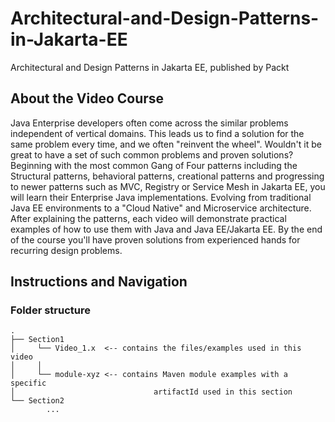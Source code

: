 # Architectural-and-Design-Patterns-in-Jakarta-EE
Architectural and Design Patterns in Jakarta EE, published by Packt

## About the Video Course
Java Enterprise developers often come across the similar problems independent of vertical domains. This leads us to find a solution for the same problem every time, and we often "reinvent the wheel". Wouldn't it be great to have a set of such common problems and proven solutions? 
Beginning with the most common Gang of Four patterns including the Structural patterns, behavioral patterns, creational patterns and progressing to newer patterns such as MVC, Registry or Service Mesh in Jakarta EE, you will learn their Enterprise Java implementations.  Evolving from traditional Java EE environments to a "Cloud Native" and Microservice architecture. 
After explaining the patterns, each video will demonstrate practical examples of how to use them with Java and Java EE/Jakarta EE. By the end of the course you'll have proven solutions from experienced hands for recurring design problems.

## Instructions and Navigation
### Folder structure

```
.
├── Section1
│     └── Video_1.x  <-- contains the files/examples used in this video 
│     │  
│     └── module-xyz <-- contains Maven module examples with a specific 
│                               artifactId used in this section
└── Section2
        ...
```